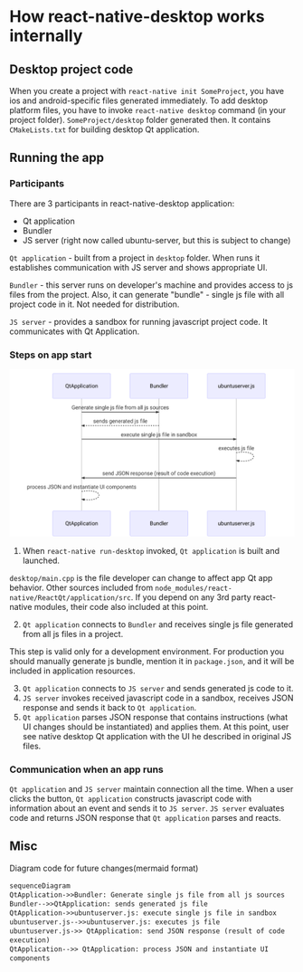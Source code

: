 # How react-native-desktop works internally

## Desktop project code
When you create a project with `react-native init SomeProject`, you have ios and android-specific files generated immediately. To add desktop platform files, you have to invoke `react-native desktop` command (in your project folder). `SomeProject/desktop` folder generated then. It contains `CMakeLists.txt` for building desktop Qt application.

## Running the app

### Participants
There are 3 participants in react-native-desktop application:
- Qt application
- Bundler
- JS server (right now called ubuntu-server, but this is subject to change)

`Qt application` - built from a project in `desktop` folder. When runs it establishes communication with JS server and shows appropriate UI.

`Bundler` - this server runs on developer's machine and provides access to js files from the project. Also, it can generate "bundle" - single js file with all project code in it. Not needed for distribution.

`JS server` - provides a sandbox for running javascript project code. It communicates with Qt Application.

### Steps on app start

![](./media/react-native-desktop-workflow.svg)


1. When `react-native run-desktop` invoked, `Qt application` is built and launched.

`desktop/main.cpp` is the file developer can change to affect app Qt app behavior. Other sources included from `node_modules/react-native/ReactQt/application/src`. If you depend on any 3rd party react-native modules, their code also included at this point.

2. `Qt application` connects to `Bundler` and receives single js file generated from all js files in a project.

This step is valid only for a development environment. For production you should manually generate js bundle, mention it in `package.json`, and it will be included in application resources.

3. `Qt application` connects to `JS server` and sends generated js code to it.
4. `JS server` invokes received javascript code in a sandbox, receives JSON response and sends it back to `Qt application`.
5. `Qt application` parses JSON response that contains instructions (what UI changes should be instantiated) and applies them. At this point, user see native desktop Qt application with the UI he described in original JS files.


### Communication when an app runs
`Qt application` and `JS server` maintain connection all the time. When a user clicks the button, `Qt application` constructs javascript code with information about an event and sends it to `JS server`. `JS server` evaluates code and returns JSON response that `Qt application` parses and reacts.


## Misc
Diagram code for future changes(mermaid format)

```
sequenceDiagram
QtApplication->>Bundler: Generate single js file from all js sources
Bundler-->>QtApplication: sends generated js file
QtApplication->>ubuntuserver.js: execute single js file in sandbox
ubuntuserver.js-->>ubuntuserver.js: executes js file
ubuntuserver.js->> QtApplication: send JSON response (result of code execution)
QtApplication-->> QtApplication: process JSON and instantiate UI components
```
